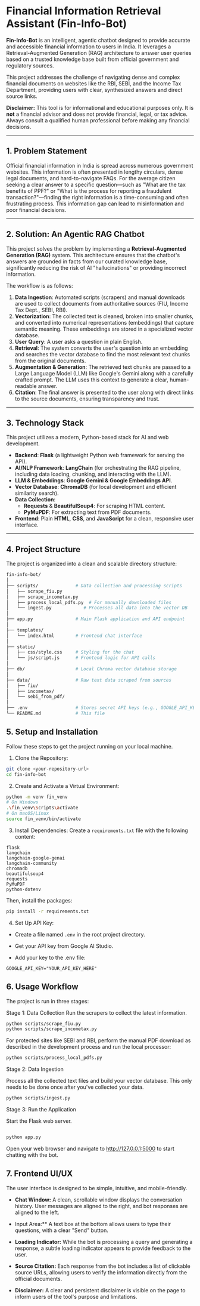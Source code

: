 # Financial Information Retrieval Assistant (Fin-Info-Bot)

**Fin-Info-Bot** is an intelligent, agentic chatbot designed to provide accurate and accessible financial information to users in India. It leverages a Retrieval-Augmented Generation (RAG) architecture to answer user queries based on a trusted knowledge base built from official government and regulatory sources.

This project addresses the challenge of navigating dense and complex financial documents on websites like the RBI, SEBI, and the Income Tax Department, providing users with clear, synthesized answers and direct source links.

**Disclaimer:** This tool is for informational and educational purposes only. It is **not** a financial advisor and does not provide financial, legal, or tax advice. Always consult a qualified human professional before making any financial decisions.

---

## 1. Problem Statement

Official financial information in India is spread across numerous government websites. This information is often presented in lengthy circulars, dense legal documents, and hard-to-navigate FAQs. For the average citizen seeking a clear answer to a specific question—such as "What are the tax benefits of PPF?" or "What is the process for reporting a fraudulent transaction?"—finding the right information is a time-consuming and often frustrating process. This information gap can lead to misinformation and poor financial decisions.

---

## 2. Solution: An Agentic RAG Chatbot

This project solves the problem by implementing a **Retrieval-Augmented Generation (RAG)** system. This architecture ensures that the chatbot's answers are grounded in facts from our curated knowledge base, significantly reducing the risk of AI "hallucinations" or providing incorrect information.



The workflow is as follows:
1.  **Data Ingestion**: Automated scripts (scrapers) and manual downloads are used to collect documents from authoritative sources (FIU, Income Tax Dept., SEBI, RBI).
2.  **Vectorization**: The collected text is cleaned, broken into smaller chunks, and converted into numerical representations (embeddings) that capture semantic meaning. These embeddings are stored in a specialized vector database.
3.  **User Query**: A user asks a question in plain English.
4.  **Retrieval**: The system converts the user's question into an embedding and searches the vector database to find the most relevant text chunks from the original documents.
5.  **Augmentation & Generation**: The retrieved text chunks are passed to a Large Language Model (LLM) like Google's Gemini along with a carefully crafted prompt. The LLM uses this context to generate a clear, human-readable answer.
6.  **Citation**: The final answer is presented to the user along with direct links to the source documents, ensuring transparency and trust.

---

## 3. Technology Stack

This project utilizes a modern, Python-based stack for AI and web development.

* **Backend**: **Flask** (a lightweight Python web framework for serving the API).
* **AI/NLP Framework**: **LangChain** (for orchestrating the RAG pipeline, including data loading, chunking, and interacting with the LLM).
* **LLM & Embeddings**: **Google Gemini & Google Embeddings API**.
* **Vector Database**: **ChromaDB** (for local development and efficient similarity search).
* **Data Collection**:
    * **Requests** & **BeautifulSoup4**: For scraping HTML content.
    * **PyMuPDF**: For extracting text from PDF documents.
* **Frontend**: Plain **HTML**, **CSS**, and **JavaScript** for a clean, responsive user interface.

---

## 4. Project Structure

The project is organized into a clean and scalable directory structure:

```bash
fin-info-bot/
│
├── scripts/              # Data collection and processing scripts
│   ├── scrape_fiu.py
│   ├── scrape_incometax.py
│   ├── process_local_pdfs.py  # For manually downloaded files
│   └── ingest.py            # Processes all data into the vector DB
│
├── app.py                # Main Flask application and API endpoint
│
├── templates/
│   └── index.html        # Frontend chat interface
│
├── static/
│   ├── css/style.css     # Styling for the chat
│   └── js/script.js      # Frontend logic for API calls
│
├── db/                   # Local Chroma vector database storage
│
├── data/                 # Raw text data scraped from sources
│   ├── fiu/
│   ├── incometax/
│   └── sebi_from_pdf/
│
├── .env                  # Stores secret API keys (e.g., GOOGLE_API_KEY)
└── README.md             # This file
```

## 5. Setup and Installation
Follow these steps to get the project running on your local machine.

1. Clone the Repository:

```Bash
git clone <your-repository-url>
cd fin-info-bot
```
2. Create and Activate a Virtual Environment:

```Bash
python -m venv fin_venv
# On Windows
.\fin_venv\Scripts\activate
# On macOS/Linux
source fin_venv/bin/activate
```
3. Install Dependencies:
Create a `requirements.txt` file with the following content:

```Plaintext
flask
langchain
langchain-google-genai
langchain-community
chromadb
beautifulsoup4
requests
PyMuPDF
python-dotenv
```
Then, install the packages:

```Bash
pip install -r requirements.txt
```
4. Set Up API Key:
- Create a file named `.env` in the root project directory.

- Get your API key from <a>Google AI Studio</a>.

- Add your key to the .env file:

`GOOGLE_API_KEY="YOUR_API_KEY_HERE"`

## 6. Usage Workflow
The project is run in three stages:

Stage 1: Data Collection
Run the scrapers to collect the latest information.

```Bash
python scripts/scrape_fiu.py
python scripts/scrape_incometax.py
```
For protected sites like SEBI and RBI, perform the manual PDF download as described in the development process and run the local processor:

```Bash
python scripts/process_local_pdfs.py
```
Stage 2: Data Ingestion

Process all the collected text files and build your vector database. This only needs to be done once after you've collected your data.

```Bash
python scripts/ingest.py
```
Stage 3: Run the Application

Start the Flask web server.

```Bash

python app.py
```
Open your web browser and navigate to http://127.0.0.1:5000 to start chatting with the bot.

## 7. Frontend UI/UX
The user interface is designed to be simple, intuitive, and mobile-friendly.

- **Chat Window:** A clean, scrollable window displays the conversation history. User messages are aligned to the right, and bot responses are aligned to the left.

- Input Area:** A text box at the bottom allows users to type their questions, with a clear "Send" button.

- **Loading Indicator:** While the bot is processing a query and generating a response, a subtle loading indicator appears to provide feedback to the user.

- **Source Citation:** Each response from the bot includes a list of clickable source URLs, allowing users to verify the information directly from the official documents.

- **Disclaimer:** A clear and persistent disclaimer is visible on the page to inform users of the tool's purpose and limitations.